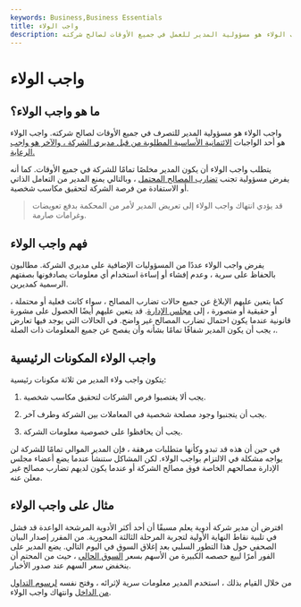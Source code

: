 ```yaml
---
keywords: Business,Business Essentials
title: واجب الولاء
description: واجب الولاء هو مسؤولية المدير للعمل في جميع الأوقات لصالح شركته.
---
```


# واجب الولاء
## ما هو واجب الولاء؟

واجب الولاء هو مسؤولية المدير للتصرف في جميع الأوقات لصالح شركته. واجب الولاء هو أحد الواجبات [الائتمانية الأساسية المطلوبة من قبل مديري الشركة ، والآخر هو واجب الرعاية.](/fiduciary)

يتطلب واجب الولاء أن يكون المدير مخلصًا تمامًا للشركة في جميع الأوقات. كما أنه يفرض مسؤولية تجنب [تضارب المصالح المحتمل](/conflict-of-interest) ، وبالتالي يمنع المدير من التعامل الذاتي أو الاستفادة من فرصة الشركة لتحقيق مكاسب شخصية.

> قد يؤدي انتهاك واجب الولاء إلى تعريض المدير لأمر من المحكمة بدفع تعويضات وغرامات صارمة.

>

## فهم واجب الولاء

يفرض واجب الولاء عددًا من المسؤوليات الإضافية على مديري الشركة. مطالبون بالحفاظ على سرية ، وعدم إفشاء أو إساءة استخدام أي معلومات يصادفونها بصفتهم الرسمية كمديرين.

كما يتعين عليهم الإبلاغ عن جميع حالات تضارب المصالح ، سواء كانت فعلية أو محتملة ، أو حقيقية أو متصورة ، إلى [مجلس الإدارة](/boardoftrustees). قد يتعين عليهم أيضًا الحصول على مشورة قانونية عندما يكون احتمال تضارب المصالح غير واضح. في الحالات التي يوجد فيها تعارض ، يجب أن يكون المدير شفافًا تمامًا بشأنه وأن يفصح عن جميع المعلومات ذات الصلة.

## واجب الولاء المكونات الرئيسية

يتكون واجب ولاء المدير من ثلاثة مكونات رئيسية:

1. يجب ألا يغتصبوا فرص الشركات لتحقيق مكاسب شخصية.

1. يجب أن يتجنبوا وجود مصلحة شخصية في المعاملات بين الشركة وطرف آخر.

1. يجب أن يحافظوا على خصوصية معلومات الشركة.

في حين أن هذه قد تبدو وكأنها متطلبات مرهقة ، فإن المدير الموالي تمامًا للشركة لن يواجه مشكلة في الالتزام بواجب الولاء. لكن المشاكل ستنشأ عندما يضع أعضاء مجلس الإدارة مصالحهم الخاصة فوق مصالح الشركة أو عندما يكون لديهم تضارب مصالح غير معلن عنه.

## مثال على واجب الولاء

افترض أن مدير شركة أدوية يعلم مسبقًا أن أحد أكثر الأدوية المرشحة الواعدة قد فشل في تلبية نقاط النهاية الأولية لتجربة المرحلة الثالثة المحورية. من المقرر إصدار البيان الصحفي حول هذا التطور السلبي بعد إغلاق السوق في اليوم التالي. يضع المدير على الفور أمرًا لبيع حصصه الكبيرة من الأسهم بسعر [السوق الحالي](/market-price) ، حيث من المحتم أن ينخفض سعر السهم عند صدور الأخبار.

من خلال القيام بذلك ، استخدم المدير معلومات سرية لإثرائه ، وفتح نفسه [لرسوم التداول من الداخل](/insidertrading) وانتهاك واجب الولاء.


